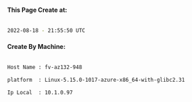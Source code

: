 
   
#### This Page Create at:

```bash

2022-08-18 - 21:55:50 UTC

```

#### Create By Machine:

```bash

Host Name : fv-az132-948

platform  : Linux-5.15.0-1017-azure-x86_64-with-glibc2.31

Ip Local  : 10.1.0.97

```

